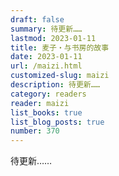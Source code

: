 ```yaml
---
draft: false
summary: 待更新……
lastmod: 2023-01-11
title: 麦子・与书房的故事
date: 2023-01-11
url: /maizi.html
customized-slug: maizi
description: 待更新……
category: readers
reader: maizi
list_books: true
list_blog_posts: true
number: 370
---
```


待更新……